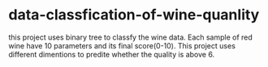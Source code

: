 # data-classfication-of-wine-quanlity
this project uses binary tree to classfy the wine data.
Each sample of red wine have 10 parameters and its final score(0-10). This project uses different dimentions to predite whether the quality is above 6.
